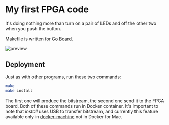 # My first FPGA code

It's doing nothing more than turn on a pair of LEDs and off the other two when you push the button.

Makefile is written for [Go Board](https://www.nandland.com).

![preview](https://res.cloudinary.com/kovagoz/image/upload/s--dNAL079Y--/c_scale,w_320/v1620038834/IMG_1801.2021-05-03_09_31_45_digyjv.gif)

## Deployment

Just as with other programs, run these two commands:

```sh
make
make install
```

The first one will produce the bitstream, the second one send it to the FPGA board.
Both of these commands run in Docker container. It's important to note that _install_ uses
USB to transfer bitstream, and currently this feature available only in
[docker-machine](https://docs.docker.com/machine/) not in Docker for Mac.
